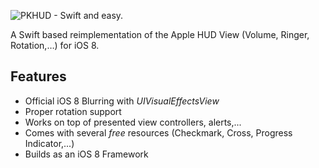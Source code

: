 ![PKHUD - Swift and easy.](https://raw.githubusercontent.com/pkluz/PKHUD/master/README_hero.png)

A Swift based reimplementation of the Apple HUD View (Volume, Ringer, Rotation,…) for iOS 8.

## Features
- Official iOS 8 Blurring with *UIVisualEffectsView*
- Proper rotation support
- Works on top of presented view controllers, alerts,...
- Comes with several *free* resources (Checkmark, Cross, Progress Indicator,...)
- Builds as an iOS 8 Framework